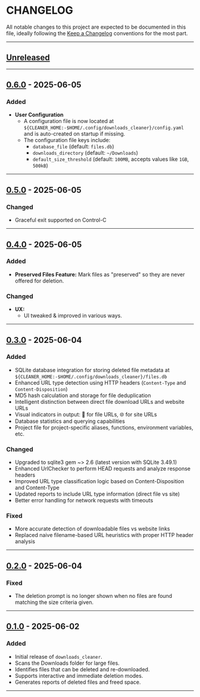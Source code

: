 # CHANGELOG

All notable changes to this project are expected to be documented in this file, ideally following the [Keep a Changelog](https://keepachangelog.com/en/1.0.0/) conventions for the most part.

---

## [Unreleased]

---

## [0.6.0] - 2025-06-05

### Added
- **User Configuration**
  - A configuration file is now located at `${CLEANER_HOME:-$HOME/.config/downloads_cleaner}/config.yaml` and is auto-created on startup if missing.
  - The configuration file keys include:
    - `database_file` (default: `files.db`)
    - `downloads_directory` (default: `~/Downloads`)
    - `default_size_threshold` (default: `100MB`, accepts values like `1GB`, `500kB`)

---

## [0.5.0] - 2025-06-05

### Changed
- Graceful exit supported on Control-C

---

## [0.4.0] - 2025-06-05

### Added
- **Preserved Files Feature:** Mark files as "preserved" so they are never offered for deletion.

### Changed
- **UX:**
  - UI tweaked & improved in various ways.

---

## [0.3.0] - 2025-06-04

### Added
- SQLite database integration for storing deleted file metadata at `${CLEANER_HOME:-$HOME/.config/downloads_cleaner}/files.db`
- Enhanced URL type detection using HTTP headers (`Content-Type` and `Content-Disposition`)
- MD5 hash calculation and storage for file deduplication
- Intelligent distinction between direct file download URLs and website URLs
- Visual indicators in output: 📁 for file URLs, 🌐 for site URLs
- Database statistics and querying capabilities
- Project file for project-specific aliases, functions, environment variables, etc.

### Changed
- Upgraded to sqlite3 gem ~> 2.6 (latest version with SQLite 3.49.1)
- Enhanced UrlChecker to perform HEAD requests and analyze response headers
- Improved URL type classification logic based on Content-Disposition and Content-Type
- Updated reports to include URL type information (direct file vs site)
- Better error handling for network requests with timeouts

### Fixed
- More accurate detection of downloadable files vs website links
- Replaced naive filename-based URL heuristics with proper HTTP header analysis

---

## [0.2.0] - 2025-06-04

### Fixed
- The deletion prompt is no longer shown when no files are found matching the size criteria given.

---

## [0.1.0] - 2025-06-02

### Added
- Initial release of `downloads_cleaner`.
- Scans the Downloads folder for large files.
- Identifies files that can be deleted and re-downloaded.
- Supports interactive and immediate deletion modes.
- Generates reports of deleted files and freed space.

---

[Unreleased]: https://github.com/brandondrew/downloads_cleaner/compare/0.6.0...HEAD
[0.6.0]: https://github.com/brandondrew/downloads_cleaner/compare/0.5.0...0.6.0
[0.5.0]: https://github.com/brandondrew/downloads_cleaner/compare/0.4.0...0.5.0
[0.4.0]: https://github.com/brandondrew/downloads_cleaner/compare/0.3.0...0.4.0
[0.3.0]: https://github.com/brandondrew/downloads_cleaner/compare/0.2.0...0.3.0
[0.2.0]: https://github.com/brandondrew/downloads_cleaner/compare/0.1.0...0.2.0
[0.1.0]: https://github.com/brandondrew/downloads_cleaner/tree/0.1.0
